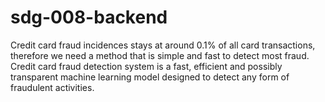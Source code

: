 # sdg-008-backend
Credit card fraud incidences stays at around 0.1% of all card transactions, therefore we need a method that is simple and fast to detect most fraud. Credit card fraud detection system is a fast, efficient and possibly transparent machine learning model designed to detect any form of fraudulent activities.
